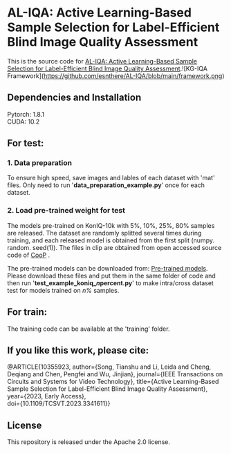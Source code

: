 # AL-IQA: Active Learning-Based Sample Selection for Label-Efficient Blind Image Quality Assessment
This is the source code for [AL-IQA: Active Learning-Based Sample Selection for Label-Efficient Blind Image Quality Assessment]([https://ieeexplore.ieee.org/document/10003665](https://ieeexplore.ieee.org/document/10355923)).![KG-IQA Framework](https://github.com/esnthere/AL-IQA/blob/main/framework.png)

## Dependencies and Installation
Pytorch: 1.8.1  
CUDA: 10.2  

## For test:
### 1. Data preparation  
   To ensure high speed, save images and lables of each dataset with 'mat' files. Only need to run '**data_preparation_example.py**' once for each dataset.
   
### 2. Load pre-trained weight for test  
   The models pre-trained on KonIQ-10k with 5%, 10%, 25%, 80% samples are released. The dataset are randomly splitted several times during training, and each released model is obtained from the first split (numpy. random. seed(1)). The files in clip are obtained from open accessed source code of [CooP]([https://github.com/facebookresearch/deit](https://github.com/KaiyangZhou/CoOp)) . 
   
   The pre-trained models can be downloaded from: [Pre-trained models](https://pan.baidu.com/s/111iPWcQ7baaC5b771ZQ3Aw?pwd=j7pq). Please download these files and put them in the same folder of code and then run '**test_example_koniq_*n*percent.py**' to make intra/cross dataset test for models trained on *n%* samples.
   
   
## For train:  
The training code can be available at the 'training' folder.


## If you like this work, please cite:

@ARTICLE{10355923,
  author={Song, Tianshu and Li, Leida and Cheng, Deqiang and Chen, Pengfei and Wu, Jinjian},
  journal={IEEE Transactions on Circuits and Systems for Video Technology}, 
  title={Active Learning-Based Sample Selection for Label-Efficient Blind Image Quality Assessment}, 
  year={2023, Early Access},  
  doi={10.1109/TCSVT.2023.3341611}}

  
## License
This repository is released under the Apache 2.0 license. 
